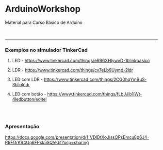 # ArduinoWorkshop
Material para Curso Básico de Arduino
<br>
<br>
<br>
<hr>

### Exemplos no simulador TinkerCad

1. LED - https://www.tinkercad.com/things/eRB6XHlywvD-1blinkbasico

2. LDR - https://www.tinkercad.com/things/cv7eLb9Uymd-2ldr

3. LED com LDR - https://www.tinkercad.com/things/2CG0hqYmBuS-3blinkldr

4. LED com botão - https://www.tinkercad.com/things/fLbJJlb1iWt-4ledbutton/editel

<br>
<br>

### Apresentação

https://docs.google.com/presentation/d/1_VDIDtXoJlssQPsEmcu8p6J4-R9FGrK84Uq6FPxk5SQ/edit?usp=sharing
